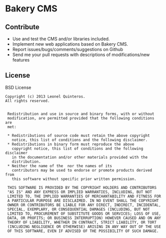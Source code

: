 Bakery CMS
==========

Contribute
----------

- Use and test the CMS and/or libraries included.
- Implement new web applications based on Bakery CMS.
- Report issues/bugs/comments/suggestions on Github
- Send me your pull requests with descriptions of modifications/new features



License
-------

BSD License

```
Copyright (c) 2013 Leonel Quinteros.
All rights reserved.


 Redistribution and use in source and binary forms, with or without
 modification, are permitted provided that the following conditions are
 met:

 * Redistributions of source code must retain the above copyright
   notice, this list of conditions and the following disclaimer.
 * Redistributions in binary form must reproduce the above
   copyright notice, this list of conditions and the following disclaimer
   in the documentation and/or other materials provided with the
   distribution.
 * Neither the name of the  nor the names of its
   contributors may be used to endorse or promote products derived from
   this software without specific prior written permission.

 THIS SOFTWARE IS PROVIDED BY THE COPYRIGHT HOLDERS AND CONTRIBUTORS
 "AS IS" AND ANY EXPRESS OR IMPLIED WARRANTIES, INCLUDING, BUT NOT
 LIMITED TO, THE IMPLIED WARRANTIES OF MERCHANTABILITY AND FITNESS FOR
 A PARTICULAR PURPOSE ARE DISCLAIMED. IN NO EVENT SHALL THE COPYRIGHT
 OWNER OR CONTRIBUTORS BE LIABLE FOR ANY DIRECT, INDIRECT, INCIDENTAL,
 SPECIAL, EXEMPLARY, OR CONSEQUENTIAL DAMAGES (INCLUDING, BUT NOT
 LIMITED TO, PROCUREMENT OF SUBSTITUTE GOODS OR SERVICES; LOSS OF USE,
 DATA, OR PROFITS; OR BUSINESS INTERRUPTION) HOWEVER CAUSED AND ON ANY
 THEORY OF LIABILITY, WHETHER IN CONTRACT, STRICT LIABILITY, OR TORT
 (INCLUDING NEGLIGENCE OR OTHERWISE) ARISING IN ANY WAY OUT OF THE USE
 OF THIS SOFTWARE, EVEN IF ADVISED OF THE POSSIBILITY OF SUCH DAMAGE.

```
